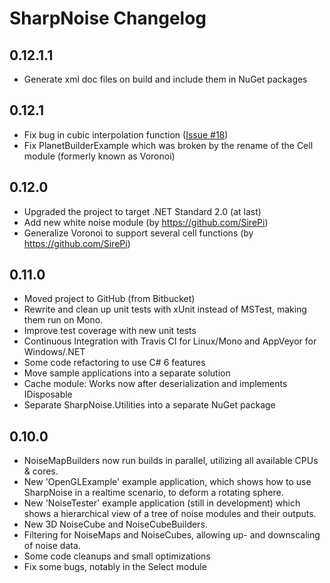 # SharpNoise Changelog

## 0.12.1.1

- Generate xml doc files on build and include them in NuGet packages

## 0.12.1

- Fix bug in cubic interpolation function ([Issue #18](https://github.com/rthome/SharpNoise/issues/18))
- Fix PlanetBuilderExample which was broken by the rename of the Cell module (formerly known as Voronoi)

## 0.12.0

- Upgraded the project to target .NET Standard 2.0 (at last)
- Add new white noise module (by https://github.com/SirePi)
- Generalize Voronoi to support several cell functions (by https://github.com/SirePi)

## 0.11.0

- Moved project to GitHub (from Bitbucket)
- Rewrite and clean up unit tests with xUnit instead of MSTest, making them run on Mono.
- Improve test coverage with new unit tests
- Continuous Integration with Travis CI for Linux/Mono and AppVeyor for Windows/.NET
- Some code refactoring to use C# 6 features
- Move sample applications into a separate solution
- Cache module: Works now after deserialization and implements IDisposable
- Separate SharpNoise.Utilities into a separate NuGet package

## 0.10.0

- NoiseMapBuilders now run builds in parallel, utilizing all available CPUs & cores. 
- New 'OpenGLExample' example application, which shows how to use SharpNoise in a realtime scenario, to deform a rotating sphere. 
- New 'NoiseTester' example application (still in development) which shows a hierarchical view of a tree of noise modules and their outputs. 
- New 3D NoiseCube and NoiseCubeBuilders. 
- Filtering for NoiseMaps and NoiseCubes, allowing up- and downscaling of noise data. 
- Some code cleanups and small optimizations 
- Fix some bugs, notably in the Select module
